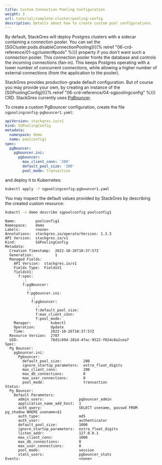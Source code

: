 ```yaml
---
title: Custom Connection Pooling Configuration
weight: 3
url: tutorial/complete-cluster/pooling-config
description: Details about how to create custom pool configurations.
---
```


By default, StackGres will deploy Postgres clusters with a sidecar containing a connection pooler.
You can set the [SGCluster.pods.disableConnectionPooling]({{% relref "06-crd-reference/01-sgcluster/#pods" %}}) property if you don't want such a connection pooler.
This connection pooler fronts the database and controls the incoming connections (fan-in).
This keeps Postgres operating with a lower number of concurrent connections, while allowing a higher number of external connections (from the application to the pooler).

StackGres provides production-grade default configuration.
But of course you may provide your own, by creating an instance of the [SGPoolingConfig]({{% relref "06-crd-reference/04-sgpoolingconfig" %}}) CRD.
StackGres currently uses [PgBouncer](https://www.pgbouncer.org/).

To create a custom PgBouncer configuration, create the file `sgpoolingconfig-pgbouncer1.yaml`:

```yaml
apiVersion: stackgres.io/v1
kind: SGPoolingConfig
metadata:
  namespace: demo
  name: poolconfig1
spec:
  pgBouncer:
    pgbouncer.ini:
      pgbouncer:
        max_client_conn: '200'
        default_pool_size: '200'
        pool_mode: transaction
```

and deploy it to Kubernetes:

```bash
kubectl apply -f sgpoolingconfig-pgbouncer1.yaml
```

You may inspect the default values provided by StackGres by describing the created custom resource:

```bash
kubectl -n demo describe sgpoolconfig poolconfig1
```

```plain
Name:         poolconfig1
Namespace:    demo
Labels:       <none>
Annotations:  stackgres.io/operatorVersion: 1.3.3
API Version:  stackgres.io/v1
Kind:         SGPoolingConfig
Metadata:
  Creation Timestamp:  2022-10-26T10:37:57Z
  Generation:          1
  Managed Fields:
    API Version:  stackgres.io/v1
    Fields Type:  FieldsV1
    fieldsV1:
      f:spec:
        .:
        f:pgBouncer:
          .:
          f:pgbouncer.ini:
            .:
            f:pgbouncer:
              .:
              f:default_pool_size:
              f:max_client_conn:
              f:pool_mode:
    Manager:         kubectl
    Operation:       Update
    Time:            2022-10-26T10:37:57Z
  Resource Version:  2707
  UID:               78d1c69d-281d-4fac-9522-f024c8a2cea7
Spec:
  Pg Bouncer:
    pgbouncer.ini:
      Pgbouncer:
        default_pool_size:          200
        ignore_startup_parameters:  extra_float_digits
        max_client_conn:            200
        max_db_connections:         0
        max_user_connections:       0
        pool_mode:                  transaction
Status:
  Pg Bouncer:
    Default Parameters:
      admin_users:                pgbouncer_admin
      application_name_add_host:  1
      auth_query:                 SELECT usename, passwd FROM pg_shadow WHERE usename=$1
      auth_type:                  md5
      auth_user:                  authenticator
      default_pool_size:          1000
      ignore_startup_parameters:  extra_float_digits
      listen_addr:                127.0.0.1
      max_client_conn:            1000
      max_db_connections:         0
      max_user_connections:       0
      pool_mode:                  session
      stats_users:                pgbouncer_stats
Events:                           <none>
```
